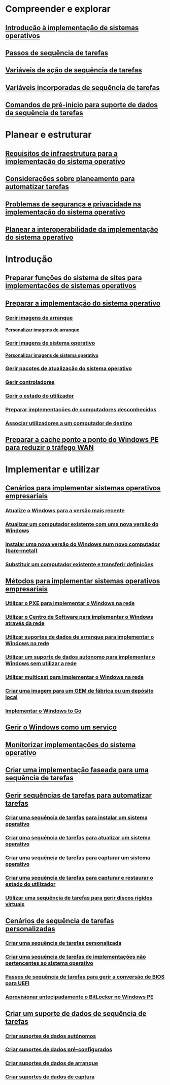 # Compreender e explorar
## [Introdução à implementação de sistemas operativos](understand/introduction-to-operating-system-deployment.md)
## [Passos de sequência de tarefas](understand/task-sequence-steps.md)
## [Variáveis de ação de sequência de tarefas](understand/task-sequence-action-variables.md)
## [Variáveis incorporadas de sequência de tarefas](understand/task-sequence-built-in-variables.md)
## [Comandos de pré-início para suporte de dados da sequência de tarefas](understand/prestart-commands-for-task-sequence-media.md)

# Planear e estruturar
## [Requisitos de infraestrutura para a implementação do sistema operativo](plan-design/infrastructure-requirements-for-operating-system-deployment.md)
## [Considerações sobre planeamento para automatizar tarefas](plan-design/planning-considerations-for-automating-tasks.md)
## [Problemas de segurança e privacidade na implementação do sistema operativo](plan-design/security-and-privacy-for-operating-system-deployment.md)
## [Planear a interoperabilidade da implementação do sistema operativo](plan-design/planning-for-operating-system-deployment-interoperability.md)

# Introdução
## [Preparar funções do sistema de sites para implementações de sistemas operativos](get-started/prepare-site-system-roles-for-operating-system-deployments.md)
## [Preparar a implementação do sistema operativo](get-started/prepare-for-operating-system-deployment.md)
### [Gerir imagens de arranque](get-started/manage-boot-images.md)
#### [Personalizar imagens de arranque](get-started/customize-boot-images.md)

### [Gerir imagens de sistema operativo](get-started/manage-operating-system-images.md)
#### [Personalizar imagens de sistema operativo](get-started/customize-operating-system-images.md)

### [Gerir pacotes de atualização do sistema operativo](get-started/manage-operating-system-upgrade-packages.md)
### [Gerir controladores](get-started/manage-drivers.md)
### [Gerir o estado do utilizador](get-started/manage-user-state.md)
### [Preparar implementações de computadores desconhecidos](get-started/prepare-for-unknown-computer-deployments.md)
### [Associar utilizadores a um computador de destino](get-started/associate-users-with-a-destination-computer.md)

## [Preparar a cache ponto a ponto do Windows PE para reduzir o tráfego WAN](get-started/prepare-windows-pe-peer-cache-to-reduce-wan-traffic.md)

# Implementar e utilizar
## [Cenários para implementar sistemas operativos empresariais](deploy-use/scenarios-to-deploy-enterprise-operating-systems.md)
### [Atualize o Windows para a versão mais recente](deploy-use/upgrade-windows-to-the-latest-version.md)
### [Atualizar um computador existente com uma nova versão do Windows](deploy-use/refresh-an-existing-computer-with-a-new-version-of-windows.md)
### [Instalar uma nova versão do Windows num novo computador (bare-metal)](deploy-use/install-new-windows-version-new-computer-bare-metal.md)
### [Substituir um computador existente e transferir definições](deploy-use/replace-an-existing-computer-and-transfer-settings.md)

## [Métodos para implementar sistemas operativos empresariais](deploy-use/methods-to-deploy-enterprise-operating-systems.md)
### [Utilizar o PXE para implementar o Windows na rede](deploy-use/use-pxe-to-deploy-windows-over-the-network.md)
### [Utilizar o Centro de Software para implementar o Windows através da rede](deploy-use/use-software-center-to-deploy-windows-over-the-network.md)
### [Utilizar suportes de dados de arranque para implementar o Windows na rede](deploy-use/use-bootable-media-to-deploy-windows-over-the-network.md)
### [Utilizar um suporte de dados autónomo para implementar o Windows sem utilizar a rede](deploy-use/use-stand-alone-media-to-deploy-windows-without-using-the-network.md)
### [Utilizar multicast para implementar o Windows na rede](deploy-use/use-multicast-to-deploy-windows-over-the-network.md)
### [Criar uma imagem para um OEM de fábrica ou um depósito local](deploy-use/create-an-image-for-an-oem-in-factory-or-a-local-depot.md)
### [Implementar o Windows to Go](deploy-use/deploy-windows-to-go.md)

## [Gerir o Windows como um serviço](deploy-use/manage-windows-as-a-service.md)
## [Monitorizar implementações do sistema operativo](deploy-use/monitor-operating-system-deployments.md)
## [Criar uma implementação faseada para uma sequência de tarefas](deploy-use/create-phased-deployment-for-task-sequence.md)

## [Gerir sequências de tarefas para automatizar tarefas](deploy-use/manage-task-sequences-to-automate-tasks.md)
### [Criar uma sequência de tarefas para instalar um sistema operativo](deploy-use/create-a-task-sequence-to-install-an-operating-system.md)
### [Criar uma sequência de tarefas para atualizar um sistema operativo](deploy-use/create-a-task-sequence-to-upgrade-an-operating-system.md)
### [Criar uma sequência de tarefas para capturar um sistema operativo](deploy-use/create-a-task-sequence-to-capture-an-operating-system.md)
### [Criar uma sequência de tarefas para capturar e restaurar o estado do utilizador](deploy-use/create-a-task-sequence-to-capture-and-restore-user-state.md)
### [Utilizar uma sequência de tarefas para gerir discos rígidos virtuais](deploy-use/use-a-task-sequence-to-manage-virtual-hard-disks.md)

## [Cenários de sequência de tarefas personalizadas](deploy-use/custom-task-sequence-scenarios.md)
### [Criar uma sequência de tarefas personalizada](deploy-use/create-a-custom-task-sequence.md)
### [Criar uma sequência de tarefas de implementações não pertencentes ao sistema operativo](deploy-use/create-a-task-sequence-for-non-operating-system-deployments.md)
### [Passos de sequência de tarefas para gerir a conversão de BIOS para UEFI](deploy-use/task-sequence-steps-to-manage-bios-to-uefi-conversion.md)
### [Aprovisionar antecipadamente o BitLocker no Windows PE](deploy-use/preprovision-bitlocker-in-windows-pe.md)

## [Criar um suporte de dados de sequência de tarefas](deploy-use/create-task-sequence-media.md)
### [Criar suportes de dados autónomos](deploy-use/create-stand-alone-media.md)
### [Criar suportes de dados pré-configurados](deploy-use/create-prestaged-media.md)
### [Criar suportes de dados de arranque](deploy-use/create-bootable-media.md)
### [Criar suportes de dados de captura](deploy-use/create-capture-media.md)
